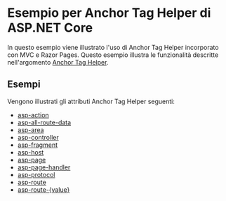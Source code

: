 # <a name="aspnet-core-anchor-tag-helper-sample"></a>Esempio per Anchor Tag Helper di ASP.NET Core

In questo esempio viene illustrato l'uso di Anchor Tag Helper incorporato con MVC e Razor Pages. Questo esempio illustra le funzionalità descritte nell'argomento [Anchor Tag Helper](https://docs.microsoft.com/aspnet/core/mvc/views/tag-helpers/built-in/anchor-tag-helper).

## <a name="examples-in-this-sample"></a>Esempi

Vengono illustrati gli attributi Anchor Tag Helper seguenti:

- [asp-action](https://docs.microsoft.com/aspnet/core/mvc/views/tag-helpers/built-in/anchor-tag-helper#asp-action)
- [asp-all-route-data](https://docs.microsoft.com/aspnet/core/mvc/views/tag-helpers/built-in/anchor-tag-helper#asp-all-route-data)
- [asp-area](https://docs.microsoft.com/aspnet/core/mvc/views/tag-helpers/built-in/anchor-tag-helper#asp-area)
- [asp-controller](https://docs.microsoft.com/aspnet/core/mvc/views/tag-helpers/built-in/anchor-tag-helper#asp-controller)
- [asp-fragment](https://docs.microsoft.com/aspnet/core/mvc/views/tag-helpers/built-in/anchor-tag-helper#asp-fragment)
- [asp-host](https://docs.microsoft.com/aspnet/core/mvc/views/tag-helpers/built-in/anchor-tag-helper#asp-host)
- [asp-page](https://docs.microsoft.com/aspnet/core/mvc/views/tag-helpers/built-in/anchor-tag-helper#asp-page)
- [asp-page-handler](https://docs.microsoft.com/aspnet/core/mvc/views/tag-helpers/built-in/anchor-tag-helper#asp-page-handler)
- [asp-protocol](https://docs.microsoft.com/aspnet/core/mvc/views/tag-helpers/built-in/anchor-tag-helper#asp-protocol)
- [asp-route](https://docs.microsoft.com/aspnet/core/mvc/views/tag-helpers/built-in/anchor-tag-helper#asp-route)
- [asp-route-{value}](https://docs.microsoft.com/aspnet/core/mvc/views/tag-helpers/built-in/anchor-tag-helper#asp-route-value)